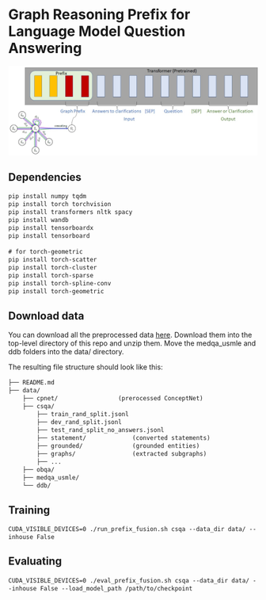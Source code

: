 # Graph Reasoning Prefix for Language Model Question Answering

![High Level Methodology](high_level_methodology.jpg)

## Dependencies
```
pip install numpy tqdm
pip install torch torchvision
pip install transformers nltk spacy
pip install wandb
pip install tensorboardx
pip install tensorboard

# for torch-geometric
pip install torch-scatter
pip install torch-cluster
pip install torch-sparse
pip install torch-spline-conv
pip install torch-geometric
```
## Download data
You can download all the preprocessed data [here](https://drive.google.com/drive/folders/1T6B4nou5P3u-6jr0z6e3IkitO8fNVM6f?usp=sharing). Download them into the top-level directory of this repo and unzip them. Move the medqa_usmle and ddb folders into the data/ directory.

The resulting file structure should look like this:
```
├── README.md
├── data/
    ├── cpnet/                 (prerocessed ConceptNet)
    ├── csqa/
        ├── train_rand_split.jsonl
        ├── dev_rand_split.jsonl
        ├── test_rand_split_no_answers.jsonl
        ├── statement/             (converted statements)
        ├── grounded/              (grounded entities)
        ├── graphs/                (extracted subgraphs)
        ├── ...
    ├── obqa/
    ├── medqa_usmle/
    └── ddb/
```
## Training
```
CUDA_VISIBLE_DEVICES=0 ./run_prefix_fusion.sh csqa --data_dir data/ --inhouse False
```

## Evaluating
```
CUDA_VISIBLE_DEVICES=0 ./eval_prefix_fusion.sh csqa --data_dir data/ --inhouse False --load_model_path /path/to/checkpoint
```
